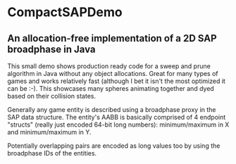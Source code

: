 # CompactSAPDemo
<h2>An allocation-free implementation of a 2D SAP broadphase in Java</h2>

This small demo shows production ready code for a sweep and prune algorithm in Java without any object allocations.
Great for many types of games and works relatively fast (although I bet it isn't the most optimized it can be :-).
This showcases many spheres animating together and dyed based on their collision states.

Generally any game entity is described using a broadphase proxy in the SAP data structure. The entity's AABB is basically comprised
of 4 endpoint "structs" (really just encoded 64-bit long numbers): minimum/maximum in X and minimum/maximum in Y.

Potentially overlapping pairs are encoded as long values too by using the broadphase IDs of the entities.

